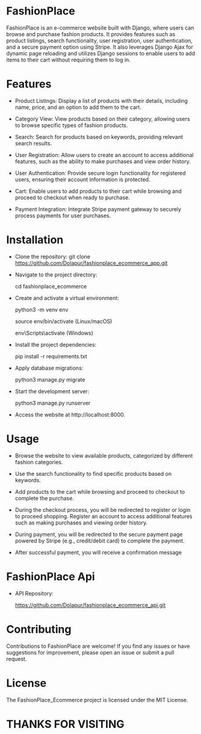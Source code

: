 # FashionPlace
FashionPlace is an e-commerce website built with Django, where users can browse and purchase fashion products. It provides features such as product listings, search functionality, user registration, user authentication, and a secure payment option using Stripe. It also leverages Django Ajax for dynamic page reloading and utilizes Django sessions to enable users to add items to their cart without requiring them to log in.

# Features

* Product Listings: Display a list of products with their details, including name, price, and an option to add them to the cart.

* Category View: View products based on their category, allowing users to browse specific types of fashion products.

* Search: Search for products based on keywords, providing relevant search results.

* User Registration: Allow users to create an account to access additional features, such as the ability to make purchases and view order history.

* User Authentication: Provide secure login functionality for registered users, ensuring their account information is protected.

* Cart: Enable users to add products to their cart while browsing and proceed to checkout when ready to purchase.

* Payment Integration: Integrate Stripe payment gateway to securely process payments for user purchases.

# Installation
* Clone the repository:
   git clone https://github.com/Dolapur/fashionplace_ecommerce_app.git

* Navigate to the project directory:
   
   cd fashionplace_ecommerce

* Create and activate a virtual environment:

   python3 -m venv env
   
   source env/bin/activate  (Linux/macOS)
   
   env\Scripts\activate  (Windows)

* Install the project dependencies:
  
   pip install -r requirements.txt

* Apply database migrations:

   python3 manage.py migrate

* Start the development server:

   python3 manage.py runserver

* Access the website at http://localhost:8000.

# Usage

* Browse the website to view available products, categorized by different fashion categories.

* Use the search functionality to find specific products based on keywords.

* Add products to the cart while browsing and proceed to checkout to complete the purchase.

* During the checkout process, you will be redirected to register or login to proceed shopping. Register an account to access additional features such as making purchases and viewing order history. 

* During payment, you will be redirected to the secure payment page powered by Stripe (e.g., credit/debit card) to complete the payment.

* After successful payment, you will receive a confirmation message

# FashionPlace Api

* API Repository:
  
  https://github.com/Dolapur/fashionplace_ecommerce_api.git


# Contributing
  Contributions to FashionPlace are welcome! If you find any issues or have suggestions for improvement, please open an issue or submit a pull request.

# License
  The FashionPlace_Ecommerce project is licensed under the MIT License.


# THANKS FOR VISITING



